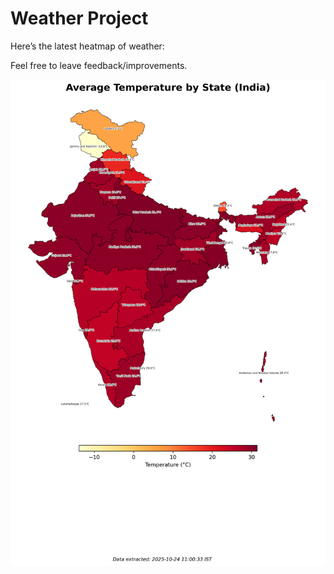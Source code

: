 # Weather Project

Here’s the latest heatmap of weather:

Feel free to leave feedback/improvements.

![India Heatmap](docs/assets/india_heatmap.png?v=FB0EFB)

